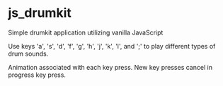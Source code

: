 # js_drumkit
Simple drumkit application utilizing vanilla JavaScript

Use keys 'a', 's', 'd', 'f', 'g', 'h', 'j', 'k', 'l', and ';' to play different types of drum sounds. 

Animation associated with each key press. New key presses cancel in progress key press.
